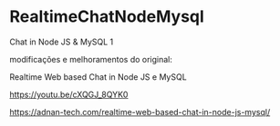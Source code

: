 # RealtimeChatNodeMysql

Chat in Node JS & MySQL 1

modificações e melhoramentos do original:

Realtime Web based Chat in Node JS e MySQL

https://youtu.be/cXQGJ_8QYK0

https://adnan-tech.com/realtime-web-based-chat-in-node-js-mysql/
